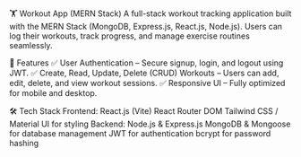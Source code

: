 🏋️ Workout App (MERN Stack)
A full-stack workout tracking application built with the MERN Stack (MongoDB, Express.js, React.js, Node.js). Users can log their workouts, track progress, and manage exercise routines seamlessly.

🚀 Features
✅ User Authentication – Secure signup, login, and logout using JWT.
✅ Create, Read, Update, Delete (CRUD) Workouts – Users can add, edit, delete, and view workout sessions.
✅ Responsive UI – Fully optimized for mobile and desktop.


🛠️ Tech Stack
Frontend:
React.js (Vite)
React Router DOM
Tailwind CSS / Material UI for styling
Backend:
Node.js & Express.js
MongoDB & Mongoose for database management
JWT for authentication
bcrypt for password hashing